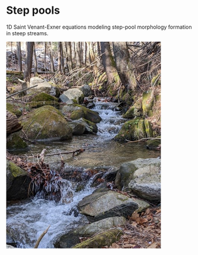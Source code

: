 # Step pools
1D Saint Venant-Exner equations modeling step-pool morphology formation in steep streams.

<img alt="Step pool stream in Vermont" src="https://github.com/cmerikson/Step_pools/blob/main/Step_pool.jpg">
